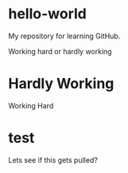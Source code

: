 # hello-world
My repository for learning GitHub.

Working hard or hardly working

# Hardly Working
Working Hard

# test
Lets see if this gets pulled?
